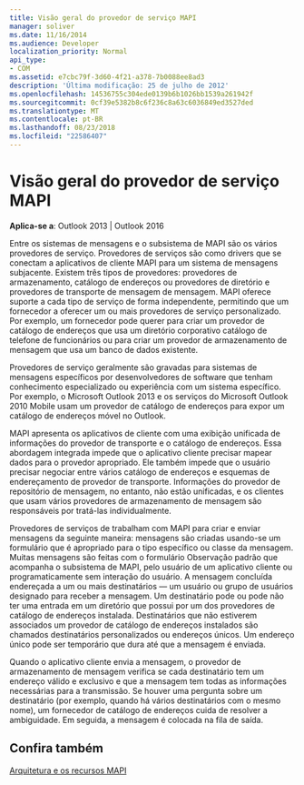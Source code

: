 ```yaml
---
title: Visão geral do provedor de serviço MAPI
manager: soliver
ms.date: 11/16/2014
ms.audience: Developer
localization_priority: Normal
api_type:
- COM
ms.assetid: e7cbc79f-3d60-4f21-a378-7b0088ee8ad3
description: 'Última modificação: 25 de julho de 2012'
ms.openlocfilehash: 14536755c304ede0139b6b1026bb1539a261942f
ms.sourcegitcommit: 0cf39e5382b8c6f236c8a63c6036849ed3527ded
ms.translationtype: MT
ms.contentlocale: pt-BR
ms.lasthandoff: 08/23/2018
ms.locfileid: "22586407"
---
```

# <a name="mapi-service-provider-overview"></a>Visão geral do provedor de serviço MAPI

  
  
**Aplica-se a**: Outlook 2013 | Outlook 2016 
  
Entre os sistemas de mensagens e o subsistema de MAPI são os vários provedores de serviço. Provedores de serviços são como drivers que se conectam a aplicativos de cliente MAPI para um sistema de mensagens subjacente. Existem três tipos de provedores: provedores de armazenamento, catálogo de endereços ou provedores de diretório e provedores de transporte de mensagem de mensagem. MAPI oferece suporte a cada tipo de serviço de forma independente, permitindo que um fornecedor a oferecer um ou mais provedores de serviço personalizado. Por exemplo, um fornecedor pode querer para criar um provedor de catálogo de endereços que usa um diretório corporativo catálogo de telefone de funcionários ou para criar um provedor de armazenamento de mensagem que usa um banco de dados existente.
  
Provedores de serviço geralmente são gravadas para sistemas de mensagens específicos por desenvolvedores de software que tenham conhecimento especializado ou experiência com um sistema específico. Por exemplo, o Microsoft Outlook 2013 e os serviços do Microsoft Outlook 2010 Mobile usam um provedor de catálogo de endereços para expor um catálogo de endereços móvel no Outlook. 
  
MAPI apresenta os aplicativos de cliente com uma exibição unificada de informações do provedor de transporte e o catálogo de endereços. Essa abordagem integrada impede que o aplicativo cliente precisar mapear dados para o provedor apropriado. Ele também impede que o usuário precisar negociar entre vários catálogo de endereços e esquemas de endereçamento de provedor de transporte. Informações do provedor de repositório de mensagem, no entanto, não estão unificadas, e os clientes que usam vários provedores de armazenamento de mensagem são responsáveis por tratá-las individualmente.
  
Provedores de serviços de trabalham com MAPI para criar e enviar mensagens da seguinte maneira: mensagens são criadas usando-se um formulário que é apropriado para o tipo específico ou classe da mensagem. Muitas mensagens são feitas com o formulário Observação padrão que acompanha o subsistema de MAPI, pelo usuário de um aplicativo cliente ou programaticamente sem interação do usuário. A mensagem concluída endereçada a um ou mais destinatários — um usuário ou grupo de usuários designado para receber a mensagem. Um destinatário pode ou pode não ter uma entrada em um diretório que possui por um dos provedores de catálogo de endereços instalada. Destinatários que não estiverem associados um provedor de catálogo de endereços instalados são chamados destinatários personalizados ou endereços únicos. Um endereço único pode ser temporário que dura até que a mensagem é enviada. 
  
Quando o aplicativo cliente envia a mensagem, o provedor de armazenamento de mensagem verifica se cada destinatário tem um endereço válido e exclusivo e que a mensagem tem todas as informações necessárias para a transmissão. Se houver uma pergunta sobre um destinatário (por exemplo, quando há vários destinatários com o mesmo nome), um fornecedor de catálogo de endereços cuida de resolver a ambiguidade. Em seguida, a mensagem é colocada na fila de saída. 
  
## <a name="see-also"></a>Confira também



[Arquitetura e os recursos MAPI](mapi-features-and-architecture.md)


